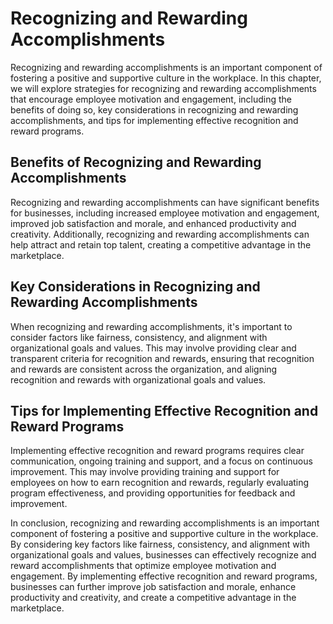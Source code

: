 Recognizing and Rewarding Accomplishments
=================================================================================================

Recognizing and rewarding accomplishments is an important component of fostering a positive and supportive culture in the workplace. In this chapter, we will explore strategies for recognizing and rewarding accomplishments that encourage employee motivation and engagement, including the benefits of doing so, key considerations in recognizing and rewarding accomplishments, and tips for implementing effective recognition and reward programs.

Benefits of Recognizing and Rewarding Accomplishments
-----------------------------------------------------

Recognizing and rewarding accomplishments can have significant benefits for businesses, including increased employee motivation and engagement, improved job satisfaction and morale, and enhanced productivity and creativity. Additionally, recognizing and rewarding accomplishments can help attract and retain top talent, creating a competitive advantage in the marketplace.

Key Considerations in Recognizing and Rewarding Accomplishments
---------------------------------------------------------------

When recognizing and rewarding accomplishments, it's important to consider factors like fairness, consistency, and alignment with organizational goals and values. This may involve providing clear and transparent criteria for recognition and rewards, ensuring that recognition and rewards are consistent across the organization, and aligning recognition and rewards with organizational goals and values.

Tips for Implementing Effective Recognition and Reward Programs
---------------------------------------------------------------

Implementing effective recognition and reward programs requires clear communication, ongoing training and support, and a focus on continuous improvement. This may involve providing training and support for employees on how to earn recognition and rewards, regularly evaluating program effectiveness, and providing opportunities for feedback and improvement.

In conclusion, recognizing and rewarding accomplishments is an important component of fostering a positive and supportive culture in the workplace. By considering key factors like fairness, consistency, and alignment with organizational goals and values, businesses can effectively recognize and reward accomplishments that optimize employee motivation and engagement. By implementing effective recognition and reward programs, businesses can further improve job satisfaction and morale, enhance productivity and creativity, and create a competitive advantage in the marketplace.
